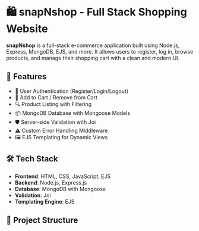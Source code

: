 # 🛍️ snapNshop - Full Stack Shopping Website

**snapNshop** is a full-stack e-commerce application built using Node.js, Express, MongoDB, EJS, and more. It allows users to register, log in, browse products, and manage their shopping cart with a clean and modern UI.

## 🚀 Features

- 🧾 User Authentication (Register/Login/Logout)
- 🛒 Add to Cart / Remove from Cart
- 🔍 Product Listing with Filtering
- 📦 MongoDB Database with Mongoose Models
- 🛡️ Server-side Validation with Joi
- ⚠️ Custom Error Handling Middleware
- 🖼️ EJS Templating for Dynamic Views

## 🛠️ Tech Stack

- **Frontend**: HTML, CSS, JavaScript, EJS
- **Backend**: Node.js, Express.js
- **Database**: MongoDB with Mongoose
- **Validation**: Joi
- **Templating Engine**: EJS

## 📁 Project Structure

